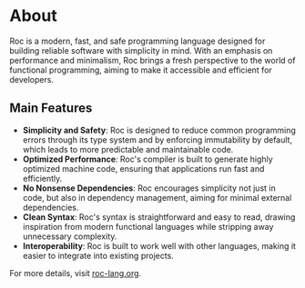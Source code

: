 # About

Roc is a modern, fast, and safe programming language designed for building reliable software with simplicity in mind. With an emphasis on performance and minimalism, Roc brings a fresh perspective to the world of functional programming, aiming to make it accessible and efficient for developers.

## Main Features

- **Simplicity and Safety**: Roc is designed to reduce common programming errors through its type system and by enforcing immutability by default, which leads to more predictable and maintainable code.
- **Optimized Performance**: Roc's compiler is built to generate highly optimized machine code, ensuring that applications run fast and efficiently.
- **No Nonsense Dependencies**: Roc encourages simplicity not just in code, but also in dependency management, aiming for minimal external dependencies.
- **Clean Syntax**: Roc's syntax is straightforward and easy to read, drawing inspiration from modern functional languages while stripping away unnecessary complexity.
- **Interoperability**: Roc is built to work well with other languages, making it easier to integrate into existing projects.

For more details, visit [roc-lang.org](https://roc-lang.org).
